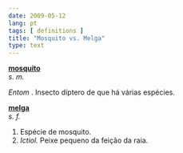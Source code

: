 ```yaml
---
date: 2009-05-12
lang: pt
tags: [ definitions ]
title: "Mosquito vs. Melga"
type: text
---
```


**[mosquito](http://www.priberam.pt/dlpo/default.aspx?pal=mosquito)**  
*s. m.*

*Entom* . Insecto díptero de que há várias espécies.

**[melga](http://www.priberam.pt/dlpo/default.aspx?pal=melga)**  
*s. f.*

1. Espécie de mosquito.  
2. *Ictiol.* Peixe pequeno da feição da raia.
